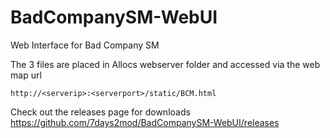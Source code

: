 # BadCompanySM-WebUI

Web Interface for Bad Company SM

The 3 files are placed in Allocs webserver folder and accessed via the web map url

```http://<serverip>:<serverport>/static/BCM.html```


Check out the releases page for downloads
https://github.com/7days2mod/BadCompanySM-WebUI/releases
